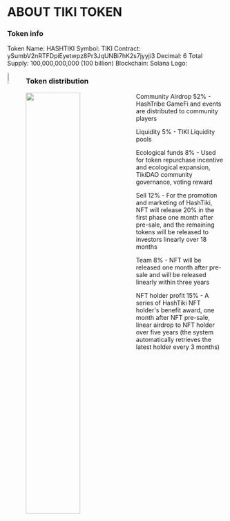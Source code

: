 # ABOUT TIKI TOKEN

### Token info

Token Name: HASHTIKI
Symbol: TIKI
Contract: ySumbV2nRTFDpiEyetwpz8Pr3JqUNBi7hK2s7jyyji3
Decimal: 6
Total Supply: 100,000,000,000 (100 billion) 
Blockchain: Solana
Logo: 

<img src=https://ipfs.io/ipfs/QmPq97uixRNPmL8jQXgsopKWPCyd7ALFt2m6VtEwwyRXUi align='left' width=8% />


### Token distribution
<img src=https://ipfs.io/ipfs/QmXY9Ap7FjNBCSZpXyj9TFjRTeMNZFQbPhp13yKb2u9yBY align='left' width=50% />


Community Airdrop 52%  - HashTribe GameFi and events are distributed to community players



Liquidity 5% - TIKI Liquidity pools



Ecological funds 8% - Used for token repurchase incentive and ecological expansion, TikiDAO community governance, voting reward  



Sell 12% - For the promotion and marketing of HashTiki, NFT will release 20% in the first phase one month after pre-sale, and the remaining tokens will be released to investors linearly over 18 months 



Team 8% - NFT will be released one month after pre-sale and will be released linearly within three years



NFT holder profit 15% - A series of HashTiki NFT holder's benefit award, one month after NFT pre-sale, linear airdrop to NFT holder over five years (the system automatically retrieves the latest holder every 3 months)

